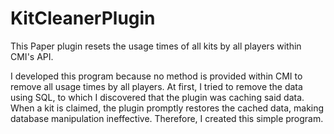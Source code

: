 # KitCleanerPlugin
This Paper plugin resets the usage times of all kits by all players within CMI's API. 

I developed this program because no method is provided within CMI to remove all usage times by all players. At first, I tried to remove the data using SQL, to which I discovered that the plugin was caching said data. When a kit is claimed, the plugin promptly restores the cached data, making database manipulation ineffective. Therefore, I created this simple program.
